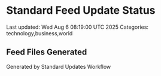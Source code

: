 # Standard Feed Update Status
Last updated: Wed Aug  6 08:19:00 UTC 2025
Categories: technology,business,world

## Feed Files Generated

Generated by Standard Updates Workflow
